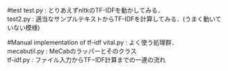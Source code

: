 #test
test.py : とりあえずnltkのTF-IDFを動かしてみる．  
test2.py : 適当なサンプルテキストからTF-IDFを計算してみる．(うまく動いていない模様)  

#Manual implementation of tf-idf
vital.py : よく使う処理群．  
mecabutil.py : MeCabのラッパーとそのクラス  
tf-idf.py : ファイル入力からTF−IDF計算までの一連の流れ
